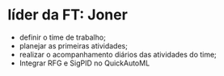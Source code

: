 # líder da FT: Joner
- definir o time de trabalho;
- planejar as primeiras atividades;
- realizar o acompanhamento diários das atividades do time;
- Integrar RFG e SigPID no QuickAutoML
